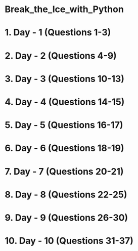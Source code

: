 # Break_the_Ice_with_Python

# 1. Day - 1 (Questions 1-3) 
# 2. Day - 2 (Questions 4-9)
# 3. Day - 3 (Questions 10-13)
# 4. Day - 4 (Questions 14-15)
# 5. Day - 5 (Questions 16-17)
# 6. Day - 6 (Questions 18-19)
# 7. Day - 7 (Questions 20-21)
# 8. Day - 8 (Questions 22-25)
# 9. Day - 9 (Questions 26-30)
# 10. Day - 10 (Questions 31-37)
